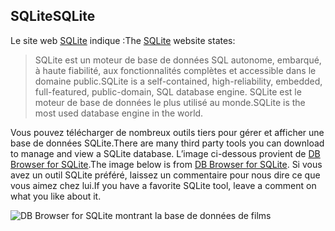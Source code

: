 ## <a name="sqlite"></a><span data-ttu-id="8215f-101">SQLite</span><span class="sxs-lookup"><span data-stu-id="8215f-101">SQLite</span></span>

<span data-ttu-id="8215f-102">Le site web [SQLite](https://www.sqlite.org/) indique :</span><span class="sxs-lookup"><span data-stu-id="8215f-102">The [SQLite](https://www.sqlite.org/) website states:</span></span>

> <span data-ttu-id="8215f-103">SQLite est un moteur de base de données SQL autonome, embarqué, à haute fiabilité, aux fonctionnalités complètes et accessible dans le domaine public.</span><span class="sxs-lookup"><span data-stu-id="8215f-103">SQLite is a self-contained, high-reliability, embedded, full-featured, public-domain, SQL database engine.</span></span> <span data-ttu-id="8215f-104">SQLite est le moteur de base de données le plus utilisé au monde.</span><span class="sxs-lookup"><span data-stu-id="8215f-104">SQLite is the most used database engine in the world.</span></span>

<span data-ttu-id="8215f-105">Vous pouvez télécharger de nombreux outils tiers pour gérer et afficher une base de données SQLite.</span><span class="sxs-lookup"><span data-stu-id="8215f-105">There are many third party tools you can download to manage and view a SQLite database.</span></span> <span data-ttu-id="8215f-106">L’image ci-dessous provient de [DB Browser for SQLite](http://sqlitebrowser.org/).</span><span class="sxs-lookup"><span data-stu-id="8215f-106">The image below is from [DB Browser for SQLite](http://sqlitebrowser.org/).</span></span> <span data-ttu-id="8215f-107">Si vous avez un outil SQLite préféré, laissez un commentaire pour nous dire ce que vous aimez chez lui.</span><span class="sxs-lookup"><span data-stu-id="8215f-107">If you have a favorite SQLite tool, leave a comment on what you like about it.</span></span>

![DB Browser for SQLite montrant la base de données de films](~/tutorials/first-mvc-app-xplat/working-with-sql/_static/dbb.png)
